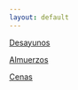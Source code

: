 ```yaml
---
layout: default
---
```


[Desayunos](./desayunos.md)

[Almuerzos](./almuerzos.md)

[Cenas](./cenas.md)


